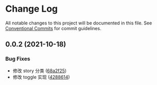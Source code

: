 # Change Log

All notable changes to this project will be documented in this file.
See [Conventional Commits](https://conventionalcommits.org) for commit guidelines.

## 0.0.2 (2021-10-18)


### Bug Fixes

* 修改 story 分类 ([68a2f25](https://github.com/ElonWu/elonwu_ui/commit/68a2f25202c5bac641b61692cc3993ffebe61362))
* 修改 toggle 实现 ([4288614](https://github.com/ElonWu/elonwu_ui/commit/42886148cb23a45eb3057e562a3c20f43d432f9b))
